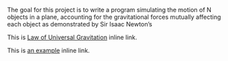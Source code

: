 The goal for this project is to write a program simulating the motion of N objects in a plane, 
accounting for the gravitational forces mutually affecting each object as demonstrated by Sir Isaac Newton’s <p>This is <a href="https://en.wikipedia.org/wiki/Newton%27s_law_of_universal_gravitation" title="Title">
Law of Universal Gravitation</a> inline link.</p>

<p>This is <a href="http://example.com/" title="Title">
an example</a> inline link.</p>


